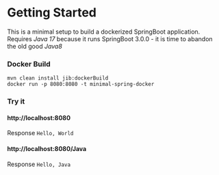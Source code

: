 # Getting Started

This is a minimal setup to build a dockerized SpringBoot application. Requires *Java 17* because it runs SpringBoot
3.0.0 - it is time to abandon the old good *Java8*

### Docker Build

```
mvn clean install jib:dockerBuild
docker run -p 8080:8080 -t minimal-spring-docker
```

### Try it

#### http://localhost:8080

Response `Hello, World`

#### http://localhost:8080/Java

Response `Hello, Java`


